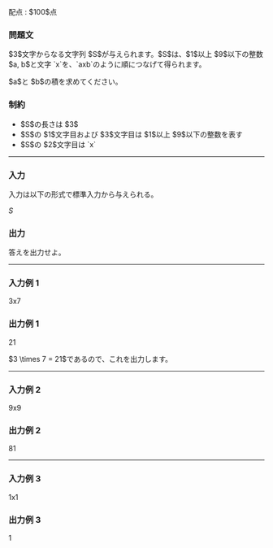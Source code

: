 
<div>

<span>

<span>

<p>
配点 : $100$点
</p>

<div>

<section>

### **問題文**

<p>
$3$文字からなる文字列 $S$が与えられます。$S$は、$1$以上 $9$以下の整数 $a, b$と文字 `x`を、`axb`のように順につなげて得られます。
</p>

<p>
$a$と $b$の積を求めてください。
</p>

</section>

</div>

<div>

<section>

### **制約**

<ul>

<li>
$S$の長さは $3$
</li>

<li>
$S$の $1$文字目および $3$文字目は $1$以上 $9$以下の整数を表す
</li>

<li>
$S$の $2$文字目は `x`
</li>

</ul>

</section>

</div>

---

<div>

<div>

<section>

### **入力**

<p>
入力は以下の形式で標準入力から与えられる。
</p>

<div>

$S$
</div>

</section>

</div>

<div>

<section>

### **出力**

<p>
答えを出力せよ。
</p>

</section>

</div>

</div>

---

<div>

<section>

### **入力例 1**

<div>

3x7

</div>

</section>

</div>

<div>

<section>

### **出力例 1**

<div>

21

</div>

<p>
$3 \times 7 = 21$であるので、これを出力します。
</p>

</section>

</div>

---

<div>

<section>

### **入力例 2**

<div>

9x9

</div>

</section>

</div>

<div>

<section>

### **出力例 2**

<div>

81

</div>

</section>

</div>

---

<div>

<section>

### **入力例 3**

<div>

1x1

</div>

</section>

</div>

<div>

<section>

### **出力例 3**

<div>

1

</div>

</section>

</div>

</span>

</span>

</div>

